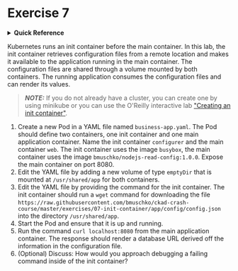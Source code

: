 # Exercise 7

<details>
<summary><b>Quick Reference</b></summary>
<p>

* Namespace: `default`<br>
* Documentation: [Init Containers](https://kubernetes.io/docs/concepts/workloads/pods/init-containers/), [Pods](https://kubernetes.io/docs/concepts/workloads/pods/), [Volumes](https://kubernetes.io/docs/concepts/storage/volumes/)

</p>
</details>

Kubernetes runs an init container before the main container. In this lab, the init container retrieves configuration files from a remote location and makes it available to the application running in the main container. The configuration files are shared through a volume mounted by both containers. The running application consumes the configuration files and can render its values.

> **_NOTE:_** If you do not already have a cluster, you can create one by using minikube or you can use the O'Reilly interactive lab ["Creating an init container"](https://learning.oreilly.com/scenarios/ckad-multi-container-creating/9781098104986/).

1. Create a new Pod in a YAML file named `business-app.yaml`. The Pod should define two containers, one init container and one main application container. Name the init container `configurer` and the main container `web`. The init container uses the image `busybox`, the main container uses the image `bmuschko/nodejs-read-config:1.0.0`. Expose the main container on port 8080.
2. Edit the YAML file by adding a new volume of type `emptyDir` that is mounted at `/usr/shared/app` for both containers.
3. Edit the YAML file by providing the command for the init container. The init container should run a `wget` command for downloading the file `https://raw.githubusercontent.com/bmuschko/ckad-crash-course/master/exercises/07-init-container/app/config/config.json` into the directory `/usr/shared/app`.
4. Start the Pod and ensure that it is up and running.
5. Run the command `curl localhost:8080` from the main application container. The response should render a database URL derived off the information in the configuration file.
6. (Optional) Discuss: How would you approach debugging a failing command inside of the init container?
